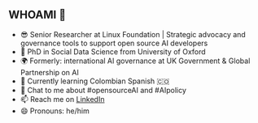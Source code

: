 ## WHOAMI 👋

- 😎 Senior Researcher at Linux Foundation | Strategic advocacy and governance tools to support open source AI developers
- 🔬 PhD in Social Data Science from University of Oxford
- 🌍 Formerly: international AI governance at UK Government & Global Partnership on AI
- 🌱 Currently learning Colombian Spanish 🇨🇴
- 💬 Chat to me about #opensourceAI and #AIpolicy
- 📫 Reach me on [LinkedIn](https://www.linkedin.com/in/caileanosborne/)
- 😄 Pronouns: he/him
